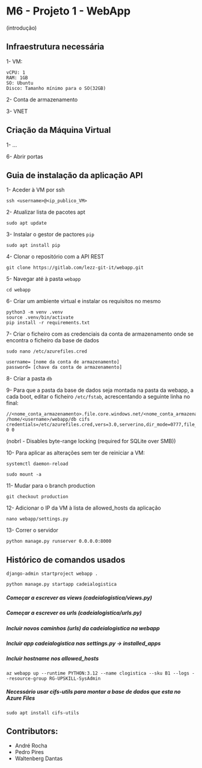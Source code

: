 # M6 - Projeto 1 - WebApp

(introdução)

## Infraestrutura necessária

1- VM:

    vCPU: 1
    RAM: 1GB
    SO: Ubuntu
    Disco: Tamanho mínimo para o SO(32GB)

2- Conta de armazenamento

3- VNET

## Criação da Máquina Virtual

1- ...

6- Abrir portas

## Guia de instalação da aplicação API

1- Aceder à VM por ssh
```
ssh <username>@<ip_publico_VM>
```

2- Atualizar lista de pacotes apt
``` 
sudo apt update
```

3- Instalar o gestor de pactores ``pip``
``` 
sudo apt install pip
```

4- Clonar o repositório com a API REST
``` 
git clone https://gitlab.com/lezz-git-it/webapp.git
```

5- Navegar até à pasta ``webapp``
```
cd webapp
```

6- Criar um ambiente virtual e instalar os requisitos no mesmo

```
python3 -m venv .venv
source .venv/bin/activate
pip install -r requirements.txt
```

7- Criar o ficheiro com as credenciais da conta de armazenamento onde se encontra o ficheiro da base de dados
```
sudo nano /etc/azurefiles.cred
```
```
username= [nome da conta de armazenamento]
password= [chave da conta de armazenamento]
```
8- Criar a pasta ``db``

9- Para que a pasta da base de dados seja montada na pasta da webapp, a cada boot, editar o ficheiro ``/etc/fstab``, acrescentando a seguinte linha no final:
```
//<nome_conta_armazenamento>.file.core.windows.net/<nome_conta_armazenamento>/db /home/<username>/webapp/db cifs credentials=/etc/azurefiles.cred,vers=3.0,serverino,dir_mode=0777,file_mode=0777,nobrl 0 0
```
(nobrl - Disables byte-range locking (required for SQLite over SMB))

10- Para aplicar as alterações sem ter de reiniciar a VM:
```
systemctl daemon-reload
```
```
sudo mount -a
```

11- Mudar para o branch production
```
git checkout production
```

12- Adicionar o IP da VM à lista de allowed_hosts da aplicação
```
nano webapp/settings.py
```


13- Correr o servidor
```
python manage.py runserver 0.0.0.0:8000
```


## Histórico de comandos usados
```
django-admin startproject webapp .
```

```
python manage.py startapp cadeialogistica
```

##### Começar a escrever as views (cadeialogistica/views.py)

##### Começar a escrever os urls (cadeialogistica/urls.py)

##### Incluir novos caminhos (urls) da cadeialogistica na webapp

##### Incluir app cadeialogistica nas settings.py -> installed_apps

##### Incluir hostname nos allowed_hosts

```
az webapp up --runtime PYTHON:3.12 --name clogistica --sku B1 --logs --resource-group RG-UPSKILL-SysAdmin
```

##### Necessário usar cifs-utils para montar a base de dados que esta no Azure Files

```
sudo apt install cifs-utils
```






## Contributors:
- André Rocha
- Pedro Pires
- Waltenberg Dantas